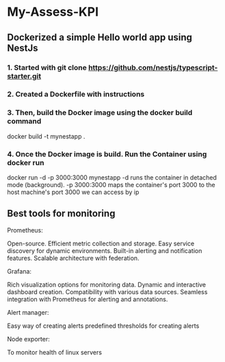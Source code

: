 # My-Assess-KPI

## Dockerized a simple Hello world app using NestJs
### 1. Started with git clone https://github.com/nestjs/typescript-starter.git
### 2. Created a Dockerfile with instructions
### 3. Then, build the Docker image using the docker build command
docker build -t mynestapp .
### 4. Once the Docker image is build. Run the Container using docker run
docker run -d -p 3000:3000 mynestapp
-d runs the container in detached mode (background).
-p 3000:3000 maps the container's port 3000 to the host machine's port 3000 
we can access by ip
## Best tools for monitoring
Prometheus:

Open-source.
Efficient metric collection and storage.
Easy service discovery for dynamic environments.
Built-in alerting and notification features.
Scalable architecture with federation.

Grafana:

Rich visualization options for monitoring data.
Dynamic and interactive dashboard creation.
Compatibility with various data sources.
Seamless integration with Prometheus for alerting and annotations.

Alert manager: 

Easy way of creating alerts 
predefined thresholds for creating alerts 

Node exporter:

To monitor health of linux servers
